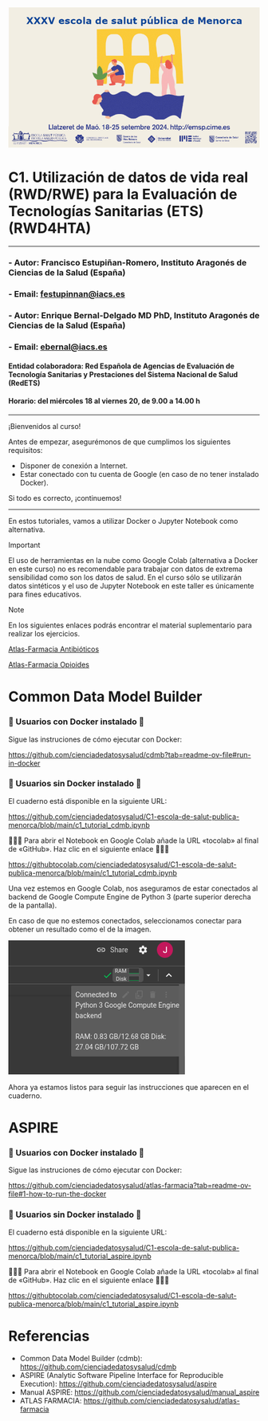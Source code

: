 <img src="https://github.com/cienciadedatosysalud/C1-escola-de-salut-publica-menorca/blob/main/img/escola_salut_publica_menorca_24.png">

# C1. Utilización de datos de vida real (RWD/RWE) para la Evaluación de Tecnologías Sanitarias (ETS) (RWD4HTA)

---

### - Autor: **Francisco Estupiñan-Romero**, Instituto Aragonés de Ciencias de la Salud (España)
### - Email: <festupinnan@iacs.es>
### - Autor: **Enrique Bernal-Delgado MD PhD**, Instituto Aragonés de Ciencias de la Salud (España)
### - Email: <ebernal@iacs.es>


#### Entidad colaboradora: Red Española de Agencias de Evaluación de Tecnología Sanitarias y Prestaciones del Sistema Nacional de Salud (RedETS)
####  Horario: del miércoles 18 al viernes 20, de 9.00 a 14.00 h

---


¡Bienvenidos al curso! 

Antes de empezar, asegurémonos de que cumplimos los siguientes requisitos:

- Disponer de conexión a Internet.
- Estar conectado con tu cuenta de Google (en caso de no tener instalado Docker).

Si todo es correcto, ¡continuemos! 


--- 

En estos tutoriales, vamos a utilizar Docker o Jupyter Notebook como alternativa.


> [!IMPORTANT]  
> El uso de herramientas en la nube como Google Colab (alternativa a Docker en este curso) no es recomendable para trabajar con datos de extrema sensibilidad como son los datos de salud.
> En el curso sólo se utilizarán datos sintéticos y el uso de Jupyter Notebook en este taller es únicamente para fines educativos.


> [!NOTE]  
> En los siguientes enlaces podrás encontrar el material suplementario para realizar los ejercicios.
> 
> [Atlas-Farmacia Antibióticos](https://github.com/cienciadedatosysalud/C1-escola-de-salut-publica-menorca/tree/main/material/antibioticos)
> 
> [Atlas-Farmacia Opioides](https://github.com/cienciadedatosysalud/C1-escola-de-salut-publica-menorca/tree/main/material/opioides)

# Common Data Model Builder

### 🐳 Usuarios con Docker instalado 🐳

Sigue las instruciones de cómo ejecutar con Docker: 

https://github.com/cienciadedatosysalud/cdmb?tab=readme-ov-file#run-in-docker


### 📙 Usuarios sin Docker instalado 📙

El cuaderno está disponible en la siguiente URL:

https://github.com/cienciadedatosysalud/C1-escola-de-salut-publica-menorca/blob/main/c1_tutorial_cdmb.ipynb

🔮🔮🔮 Para abrir el Notebook en Google Colab añade la URL «tocolab» al final de «GitHub». Haz clic en el siguiente enlace 🔮🔮🔮

https://githubtocolab.com/cienciadedatosysalud/C1-escola-de-salut-publica-menorca/blob/main/c1_tutorial_cdmb.ipynb

Una vez estemos en Google Colab, nos aseguramos de estar conectados al backend de Google Compute Engine de Python 3 (parte superior derecha de la pantalla). 

En caso de que no estemos conectados, seleccionamos conectar para obtener un resultado como el de la imagen.

<img src="img/python_engine_colab.png" alt=«add_ip» style=«width:80%;»/>

Ahora ya estamos listos para seguir las instrucciones que aparecen en el cuaderno.


# ASPIRE

### 🐳 Usuarios con Docker instalado 🐳

Sigue las instruciones de cómo ejecutar con Docker: 

https://github.com/cienciadedatosysalud/atlas-farmacia?tab=readme-ov-file#1-how-to-run-the-docker


### 📙 Usuarios sin Docker instalado 📙

El cuaderno está disponible en la siguiente URL:

https://github.com/cienciadedatosysalud/C1-escola-de-salut-publica-menorca/blob/main/c1_tutorial_aspire.ipynb

🔮🔮🔮 Para abrir el Notebook en Google Colab añade la URL «tocolab» al final de «GitHub». Haz clic en el siguiente enlace 🔮🔮🔮

https://githubtocolab.com/cienciadedatosysalud/C1-escola-de-salut-publica-menorca/blob/main/c1_tutorial_aspire.ipynb


# Referencias

- Common Data Model Builder (cdmb): https://github.com/cienciadedatosysalud/cdmb
- ASPIRE (Analytic Software Pipeline Interface for Reproducible Execution): https://github.com/cienciadedatosysalud/aspire
- Manual ASPIRE: https://github.com/cienciadedatosysalud/manual_aspire
- ATLAS FARMACIA: https://github.com/cienciadedatosysalud/atlas-farmacia
